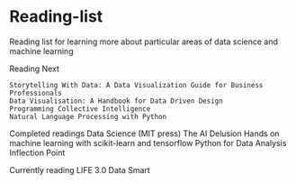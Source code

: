 # Reading-list
Reading list for learning more about particular areas of data science and machine learning 

Reading Next

```
Storytelling With Data: A Data Visualization Guide for Business Professionals 
Data Visualisation: A Handbook for Data Driven Design
Programming Collective Intelligence
Natural Language Processing with Python
```
Completed readings
Data Science (MIT press) 
The AI Delusion
Hands on machine learning with scikit-learn and tensorflow
Python for Data Analysis
Inflection Point

Currently reading
LIFE 3.0 
Data Smart

